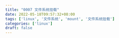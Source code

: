 ```yaml
---
title: "0007 文件系统挂载"
date: 2022-05-18T09:57:32+08:00
tags: ['linux', '文件系统', 'mount', '文件系统挂载']
categories: ['linux']
draft: false 
---
```



